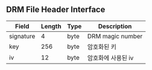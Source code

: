 ## DRM File Header Interface

| Field     | Length | Type | Description      |
|-----------|--------|-----|------------------|
| signature | 4      |byte| DRM magic number |
| key       | 256    |byte | 암호화된 키           |
| iv        | 12     |byte| 암호화에 사용된 iv      |
